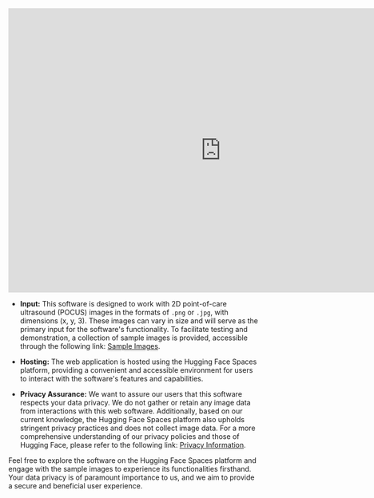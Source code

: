 <iframe src="https://sumit-ai-ml-aorta-segmentation.hf.space" frameborder="0" width="850" height="570" ></iframe>


- **Input:**
This software is designed to work with 2D point-of-care ultrasound (POCUS) images in the formats of `.png` or `.jpg`, with dimensions (x, y, 3). These images can vary in size and will serve as the primary input for the software's functionality. To facilitate testing and demonstration, a collection of sample images is provided, accessible through the following link: [Sample Images](insert_sample_images_link_here).

- **Hosting:**
The web application is hosted using the Hugging Face Spaces platform, providing a convenient and accessible environment for users to interact with the software's features and capabilities.

- **Privacy Assurance:**
We want to assure our users that this software respects your data privacy. We do not gather or retain any image data from interactions with this web software. Additionally, based on our current knowledge, the Hugging Face Spaces platform also upholds stringent privacy practices and does not collect image data. For a more comprehensive understanding of our privacy policies and those of Hugging Face, please refer to the following link: [Privacy Information](https://huggingface.co/docs/inference-endpoints/security).

Feel free to explore the software on the Hugging Face Spaces platform and engage with the sample images to experience its functionalities firsthand. Your data privacy is of paramount importance to us, and we aim to provide a secure and beneficial user experience.

